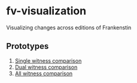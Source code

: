 # fv-visualization
Visualizing changes across editions of Frankenstin

## Prototypes

1. [Single witness comparison](d3/single_synoptic)
2. [Dual witness comparison](d3/dual_comparison)
3. [All witness comparison](d3/all_witness_comparison)
